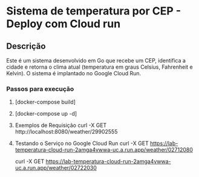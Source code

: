 # Sistema de temperatura por CEP - Deploy com Cloud run

## Descrição

Este é um sistema desenvolvido em Go que recebe um CEP, identifica a cidade e retorna o clima atual (temperatura em graus Celsius, Fahrenheit e Kelvin). O sistema é implantado no Google Cloud Run.


### Passos para execução

1. [docker-compose build]
2. [docker-compose up -d]
   
3. Exemplos de Requisição
   curl -X GET http://localhost:8080/weather/29902555

4. Testando o Serviço no Google Cloud Run
   curl -X GET https://lab-temperatura-cloud-run-2amga4vwwa-uc.a.run.app/weather/02712080

   curl -X GET https://lab-temperatura-cloud-run-2amga4vwwa-uc.a.run.app/weather/02722030

